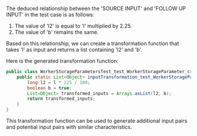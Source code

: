 The deduced relationship between the 'SOURCE INPUT' and 'FOLLOW UP INPUT' in the test case is as follows:

1. The value of 'l2' is equal to 'l' multiplied by 2.25.
2. The value of 'b' remains the same.

Based on this relationship, we can create a transformation function that takes 'l' as input and returns a list containing 'l2' and 'b'.

Here is the generated transformation function:

```java
public class WorkerStorageParametersTest_test_WorkerStorageParameter_createInstance {
    public static List<Object> inputTransformation_test_WorkerStorageParameter_createInstance(long l)  {
        long l2 = l * 225 / 100;
        boolean b = true;
        List<Object> transformed_inputs = Arrays.asList(l2, b);
        return transformed_inputs;
    }
}
```

This transformation function can be used to generate additional input pairs and potential input pairs with similar characteristics.